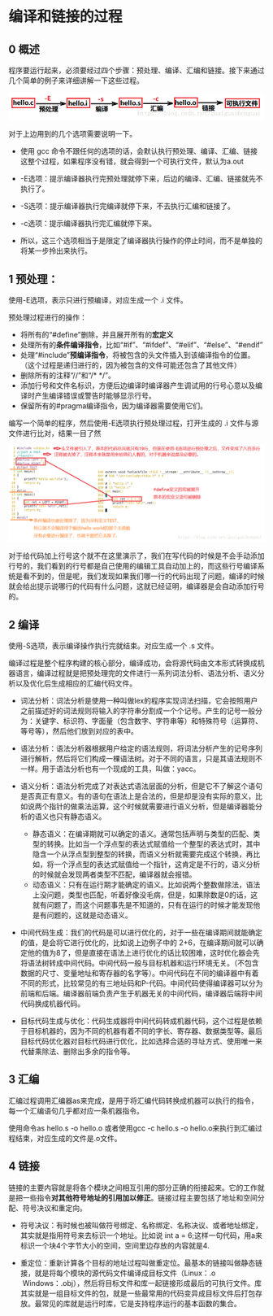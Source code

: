 # 编译和链接的过程

## 0 概述


程序要运行起来，必须要经过四个步骤：预处理、编译、汇编和链接。接下来通过几个简单的例子来详细讲解一下这些过程。

![](image/2021-03-03-19-44-57.png)

对于上边用到的几个选项需要说明一下。

* 使用 gcc 命令不跟任何的选项的话，会默认执行预处理、编译、汇编、链接这整个过程，如果程序没有错，就会得到一个可执行文件，默认为a.out

* -E选项：提示编译器执行完预处理就停下来，后边的编译、汇编、链接就先不执行了。

* -S选项：提示编译器执行完编译就停下来，不去执行汇编和链接了。

* -c选项：提示编译器执行完汇编就停下来。

* 所以，这三个选项相当于是限定了编译器执行操作的停止时间，而不是单独的将某一步拎出来执行。




## 1 预处理：

使用-E选项，表示只进行预编译，对应生成一个 .i 文件。

预处理过程进行的操作：

* 将所有的“#define”删除，并且展开所有的**宏定义**
* 处理所有的**条件编译指令**，比如“#if”、“#ifdef”、“#elif”、“#else”、“#endif”
* 处理“#include”**预编译指令**，将被包含的头文件插入到该编译指令的位置。（这个过程是递归进行的，因为被包含的文件可能还包含了其他文件）
* 删除所有的注释“//”和“/* */”。
* 添加行号和文件名标识，方便后边编译时编译器产生调试用的行号心意以及编译时产生编译错误或警告时能够显示行号。
* 保留所有的#pragma编译指令，因为编译器需要使用它们。

编写一个简单的程序，然后使用-E选项执行预处理过程，打开生成的 .i 文件与源文件进行比对，结果一目了然

![](image/2021-03-03-19-49-02.png)

对于给代码加上行号这个就不在这里演示了，我们在写代码的时候是不会手动添加行号的，我们看到的行号都是自己使用的编辑工具自动加上的，而这些行号编译系统是看不到的，但是呢，我们发现如果我们哪一行的代码出现了问题，编译的时候就会给出提示说哪行的代码有什么问题，这就已经证明，编译器是会自动添加行号的。

## 2 编译

使用-S选项，表示编译操作执行完就结束。对应生成一个 .s 文件。

编译过程是整个程序构建的核心部分，编译成功，会将源代码由文本形式转换成机器语言，编译过程就是把预处理完的文件进行一系列词法分析、语法分析、语义分析以及优化后生成相应的汇编代码文件。

* 词法分析：词法分析是使用一种叫做lex的程序实现词法扫描，它会按照用户之前描述好的词法规则将输入的字符串分割成一个个记号。产生的记号一般分为：关键字、标识符、字面量（包含数字、字符串等）和特殊符号（运算符、等号等），然后他们放到对应的表中。
* 语法分析：语法分析器根据用户给定的语法规则，将词法分析产生的记号序列进行解析，然后将它们构成一棵语法树。对于不同的语言，只是其语法规则不一样。用于语法分析也有一个现成的工具，叫做：yacc。
* 语义分析：语法分析完成了对表达式语法层面的分析，但是它不了解这个语句是否真正有意义。有的语句在语法上是合法的，但是却是没有实际的意义，比如说两个指针的做乘法运算，这个时候就需要进行语义分析，但是编译器能分析的语义也只有静态语义。
    * 静态语义：在编译期就可以确定的语义。通常包括声明与类型的匹配、类型的转换。比如当一个浮点型的表达式赋值给一个整型的表达式时，其中隐含一个从浮点型到整型的转换，而语义分析就需要完成这个转换，再比如，将一个浮点型的表达式赋值给一个指针，这肯定是不行的，语义分析的时候就会发现两者类型不匹配，编译器就会报错。
    * 动态语义：只有在运行期才能确定的语义。比如说两个整数做除法，语法上没问题，类型也匹配，听着好像没毛病，但是，如果除数是0的话，这就有问题了，而这个问题事先是不知道的，只有在运行的时候才能发现他是有问题的，这就是动态语义。

* 中间代码生成：我们的代码是可以进行优化的，对于一些在编译期间就能确定的值，是会将它进行优化的，比如说上边例子中的 2+6，在编译期间就可以确定他的值为8了，但是直接在语法上进行优化的话比较困难，这时优化器会先将语法树转成中间代码。中间代码一般与目标机器和运行环境无关。（不包含数据的尺寸、变量地址和寄存器的名字等）。中间代码在不同的编译器中有着不同的形式，比较常见的有三地址码和P-代码。中间代码使得编译器可以分为前端和后端。编译器前端负责产生于机器无关的中间代码，编译器后端将中间代码换成机器代码。

* 目标代码生成与优化：代码生成器将中间代码转成机器代码，这个过程是依赖于目标机器的，因为不同的机器有着不同的字长、寄存器、数据类型等。最后目标代码优化器对目标代码进行优化，比如选择合适的寻址方式、使用唯一来代替乘除法、删除出多余的指令等。

## 3 汇编

汇编过程调用汇编器as来完成，是用于将汇编代码转换成机器可以执行的指令，每一个汇编语句几乎都对应一条机器指令。

使用命令as hello.s -o hello.o 或者使用gcc -c hello.s -o hello.o来执行到汇编过程结束，对应生成的文件是.o文件。

## 4 链接

链接的主要内容就是将各个模块之间相互引用的部分正确的衔接起来。它的工作就是把一些指令**对其他符号地址的引用加以修正**。链接过程主要包括了地址和空间分配、符号决议和重定向。

* 符号决议：有时候也被叫做符号绑定、名称绑定、名称决议、或者地址绑定，其实就是指用符号来去标识一个地址。比如说 int a = 6;这样一句代码，用a来标识一个块4个字节大小的空间，空间里边存放的内容就是4.

* 重定位：重新计算各个目标的地址过程叫做重定位。最基本的链接叫做静态链接，就是将每个模块的源代码文件编译成目标文件（Linux：.o  Windows：.obj），然后将目标文件和库一起链接形成最后的可执行文件。库其实就是一组目标文件的包，就是一些最常用的代码变异成目标文件后打包存放。最常见的库就是运行时库，它是支持程序运行的基本函数的集合。

